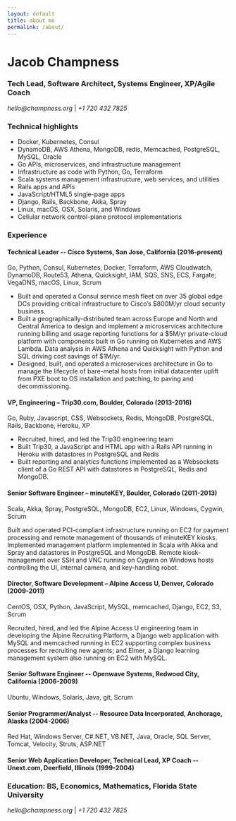 ```yaml
---
layout: default
title: about me
permalink: /about/
---
```


# Jacob Champness
### Tech Lead, Software Architect, Systems Engineer, XP/Agile Coach

_hello@champness.org_ \| _+1 720 432 7825_

### Technical highlights
* Docker, Kubernetes, Consul
* DynamoDB, AWS Athena, MongoDB, redis, Memcached, PostgreSQL, MySQL, Oracle 
* Go APIs, microservices, and infrastructure management
* Infrastructure as code with Python, Go, Terraform
* Scala systems management infrastructure, web services, and utilities 
* Rails apps and APIs
* JavaScript/HTML5 single-page apps 
* Django, Rails, Backbone, Akka, Spray
* Linux, macOS, OSX, Solaris, and Windows
* Cellular network control-plane protocol implementations 

### Experience
#### Technical Leader -- Cisco Systems, San Jose, California (2016-present)
Go, Python, Consul, Kubernetes, Docker, Terraform, AWS Cloudwatch, DynamoDB, Route53, Athena, Quicksight, IAM, SQS, SNS, ECS, Fargate; VegaDNS, macOS, Linux, Scrum
- Built and operated a Consul service mesh fleet on over 35 global edge DCs providing critical infrastructure to Cisco’s $800M/yr cloud security business.
- Built a geographically-distributed team across Europe and North and Central America to design and implement a microservices architecture running billing and usage reporting functions for a $5M/yr private-cloud platform with components built in Go running on Kubernetes and AWS Lambda.  Data analysis in AWS Athena and Quicksight with Python and SQL driving cost savings of $1M/yr.  
- Designed, built, and operated a microservices architecture in Go to manage the lifecycle of bare-metal hosts from initial datacenter uplift from PXE boot to OS installation and patching, to paving and decommissioning.

#### VP, Engineering – Trip30.com, Boulder, Colorado (2013-2016)

Go, Ruby, Javascript, CSS, Websockets, Redis, MongoDB, PostgreSQL, Rails, Backbone, Heroku, XP

- Recruited, hired, and led the Trip30 engineering team
- Built Trip30, a JavaScript and HTML app with a Rails API running in Heroku with datastores in PostgreSQL and Redis
- Built reporting and analytics functions implemented as a Websockets client of a Go REST API with datastores in PostgreSQL, Redis and MongoDB.

#### Senior Software Engineer – minuteKEY, Boulder, Colorado (2011-2013)

Scala, Akka, Spray, PostgreSQL, MongoDB, EC2, Linux, Windows, Cygwin, Scrum

Built and operated PCI-compliant infrastructure running on EC2 for payment processing and remote management of thousands of minuteKEY kiosks. Implemented management platform implemented in Scala with Akka and Spray and datastores in PostgreSQL and MongoDB. Remote kiosk-management over SSH and VNC running on Cygwin on Windows hosts controlling the UI, internal camera, and key-handling robot.

#### Director, Software Development – Alpine Access U, Denver, Colorado (2009-2011)

CentOS, OSX, Python, JavaScript, MySQL, memcached, Django, EC2, S3, Scrum

Recruited, hired, and led the Alpine Access U engineering team in developing the Alpine Recruiting Platform, a Django web application with MySQL and memcached running in EC2 supporting complex business processes for recruiting new agents; and Elmer, a Django learning management system also running on EC2 with MySQL.

#### Senior Software Engineer -- Openwave Systems, Redwood City, California (2006-2009)
Ubuntu, Windows, Solaris, Java, git, Scrum

#### Senior Programmer/Analyst -- Resource Data Incorporated, Anchorage, Alaska (2004-2006)
Red Hat, Windows Server, C#.NET, VB.NET, Java, Oracle, SQL Server, Tomcat, Velocity, Struts, ASP.NET

#### Senior Web Application Developer, Technical Lead, XP Coach -- Unext.com, Deerfield, Illinois (1999-2004)

### Education: BS, Economics, Mathematics, Florida State University 

_hello@champness.org_ \| _+1 720 432 7825_




